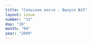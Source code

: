 ```yaml
---
title: "Сельские вести - Выпуск №33"
layout: issue
number: "33"
day: "28"
month: "04"
year: "2009"
---
```

